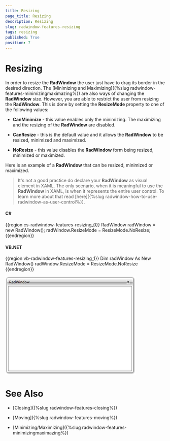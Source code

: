 ```yaml
---
title: Resizing
page_title: Resizing
description: Resizing
slug: radwindow-features-resizing
tags: resizing
published: True
position: 7
---
```


# Resizing

In order to resize the __RadWindow__ the user just have to drag its border in the desired direction. The [Minimizing and Maximizing]({%slug radwindow-features-minimizingmaximazing%}) are also ways of changing the __RadWindow__ size. However, you are able to restrict the user from resizing the __RadWindow__. This is done by setting the __ResizeMode__ property to one of the following values:

* __CanMinimize__ - this value enables only the minimizing. The maximizing and the resizing of the __RadWindow__ are disabled.

* __CanResize__ - this is the default value and it allows the __RadWindow__ to be resized, minimized and maximized.

* __NoResize__ - this value disables the __RadWindow__ form being resized, minimized or maximized.

Here is an example of a __RadWindow__ that can be resized, minimized or maximized.

>It's not a good practice do declare your __RadWindow__ as visual element in XAML. The only scenario, when it is meaningful to use the __RadWindow__ in XAML, is when it represents the entire user control. To learn more about that read [here]({%slug radwindow-how-to-use-radwindow-as-user-control%}).

#### __C#__

{{region cs-radwindow-features-resizing_0}}
	RadWindow radWindow = new RadWindow();
	radWindow.ResizeMode = ResizeMode.NoResize;
{{endregion}}

#### __VB.NET__

{{region vb-radwindow-features-resizing_1}}
	Dim radWindow As New RadWindow()
	radWindow.ResizeMode = ResizeMode.NoResize
{{endregion}}

![](images/RadWindow_Features_Resizing_01.png)

# See Also

 * [Closing]({%slug radwindow-features-closing%})

 * [Moving]({%slug radwindow-features-moving%})

 * [Minimizing/Maximizing]({%slug radwindow-features-minimizingmaximazing%})
